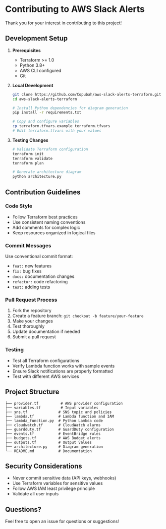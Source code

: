 # Contributing to AWS Slack Alerts

Thank you for your interest in contributing to this project!

## Development Setup

1. **Prerequisites**
   - Terraform >= 1.0
   - Python 3.8+
   - AWS CLI configured
   - Git

2. **Local Development**
   ```bash
   git clone https://github.com/Copubah/aws-slack-alerts-terraform.git
   cd aws-slack-alerts-terraform
   
   # Install Python dependencies for diagram generation
   pip install -r requirements.txt
   
   # Copy and configure variables
   cp terraform.tfvars.example terraform.tfvars
   # Edit terraform.tfvars with your values
   ```

3. **Testing Changes**
   ```bash
   # Validate Terraform configuration
   terraform init
   terraform validate
   terraform plan
   
   # Generate architecture diagram
   python architecture.py
   ```

## Contribution Guidelines

### Code Style
- Follow Terraform best practices
- Use consistent naming conventions
- Add comments for complex logic
- Keep resources organized in logical files

### Commit Messages
Use conventional commit format:
- `feat:` new features
- `fix:` bug fixes
- `docs:` documentation changes
- `refactor:` code refactoring
- `test:` adding tests

### Pull Request Process
1. Fork the repository
2. Create a feature branch: `git checkout -b feature/your-feature`
3. Make your changes
4. Test thoroughly
5. Update documentation if needed
6. Submit a pull request

### Testing
- Test all Terraform configurations
- Verify Lambda function works with sample events
- Ensure Slack notifications are properly formatted
- Test with different AWS services

## Project Structure

```
├── provider.tf          # AWS provider configuration
├── variables.tf         # Input variables
├── sns.tf              # SNS topic and policies
├── lambda.tf           # Lambda function and IAM
├── lambda_function.py  # Python Lambda code
├── cloudwatch.tf       # CloudWatch alarms
├── guardduty.tf        # GuardDuty configuration
├── events.tf           # EventBridge rules
├── budgets.tf          # AWS Budget alerts
├── outputs.tf          # Output values
├── architecture.py     # Diagram generation
└── README.md           # Documentation
```

## Security Considerations

- Never commit sensitive data (API keys, webhooks)
- Use Terraform variables for sensitive values
- Follow AWS IAM least privilege principle
- Validate all user inputs

## Questions?

Feel free to open an issue for questions or suggestions!
